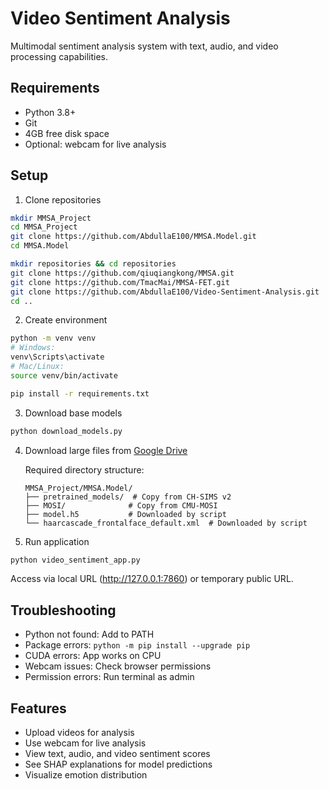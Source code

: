 # Video Sentiment Analysis

Multimodal sentiment analysis system with text, audio, and video processing capabilities.

## Requirements

- Python 3.8+
- Git
- 4GB free disk space
- Optional: webcam for live analysis

## Setup

1. Clone repositories
```bash
mkdir MMSA_Project
cd MMSA_Project
git clone https://github.com/AbdullaE100/MMSA.Model.git
cd MMSA.Model

mkdir repositories && cd repositories
git clone https://github.com/qiuqiangkong/MMSA.git
git clone https://github.com/TmacMai/MMSA-FET.git
git clone https://github.com/AbdullaE100/Video-Sentiment-Analysis.git
cd ..
```

2. Create environment
```bash
python -m venv venv
# Windows:
venv\Scripts\activate
# Mac/Linux:
source venv/bin/activate

pip install -r requirements.txt
```

3. Download base models
```bash
python download_models.py
```

4. Download large files from [Google Drive](https://drive.google.com/drive/folders/1A2S4pqCHryGmiqnNSPLv7rEg63WvjCSk)

   Required directory structure:
   ```
   MMSA_Project/MMSA.Model/
   ├── pretrained_models/  # Copy from CH-SIMS v2
   ├── MOSI/              # Copy from CMU-MOSI
   ├── model.h5           # Downloaded by script
   └── haarcascade_frontalface_default.xml  # Downloaded by script
   ```

5. Run application
```bash
python video_sentiment_app.py
```
Access via local URL (http://127.0.0.1:7860) or temporary public URL.

## Troubleshooting

- Python not found: Add to PATH
- Package errors: `python -m pip install --upgrade pip`
- CUDA errors: App works on CPU
- Webcam issues: Check browser permissions
- Permission errors: Run terminal as admin

## Features

- Upload videos for analysis
- Use webcam for live analysis
- View text, audio, and video sentiment scores
- See SHAP explanations for model predictions
- Visualize emotion distribution 